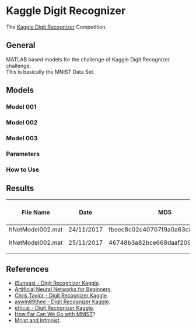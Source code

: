 # Kaggle Digit Recognizer
The [Kaggle Digit Recognizer][01] Competition.

## General
MATLAB based models for the challenge of Kaggle Digit Recognizer challenge.  
This is basically the MNIST Data Set.

## Models

### Model 001

### Model 002

### Model 003

### Parameters

### How to Use

## Results

| File Name        | Date      | MD5                              | Model Index | Validation Accuracy Rate | Test Accuracy Range | Remarks    |
|------------------|-----------|----------------------------------|-------------|--------------------------|---------------------|------------|
| hNetModel002.mat | 24/11/2017| fbeec8c02c40707f9a0a63c8f6b1445b |      2      |              99.10%      |       78.947%       |            |
| hNetModel002.mat | 25/11/2017| 46748b3a82bce668daaf2099fe073fb0 |      2      |              98.90%      |       98.971%       | Rank: #540 |
|                  |           |                                  |             |                          |                     |            |

## References
 * [iSuneast - Digit Recognizer Kaggle](https://github.com/iSuneast/digit-recognizer-kaggle).
 * [Artificial Neural Networks for Beginners](http://blogs.mathworks.com/loren/2015/08/04/artificial-neural-networks-for-beginners/).
 * [Chris Taylor - Digit Recognizer Kaggle](https://github.com/chris-taylor/digit-recognition).
 * [aswin89thee - Digit Recognizer Kaggle](https://github.com/aswin89thee/DigitRecognizer).
 * [etticat - Digit Recognizer Kaggle](https://github.com/etticat/kaggle-digit-recognizer).
 * [How Far Can We Go with MNIST](https://github.com/hwalsuklee/how-far-can-we-go-with-MNIST)?
 * [Mnist and Infmnist](http://www.vision.ime.usp.br/~andrelopes/pages/mnist.html).

 [01]: https://www.kaggle.com/c/digit-recognizer

